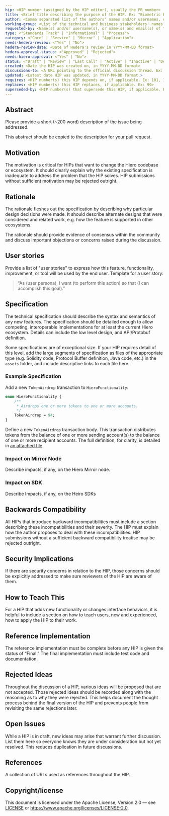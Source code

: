 ```yaml
---
hip: <HIP number (assigned by the HIP editor), usually the PR number>
title: <Brief title describing the purpose of the HIP. Ex: "Biometric Binding Codes">
author: <Comma separated list of the authors' names and/or usernames, or names and emails. Ex: John Doe <@johnDoeGithub1778>, Jane Smith <jane@email.com>>
working-group: <List of the technical and business stakeholders' names and/or usernames, or names and emails. Ex: John Doe <@johnDoeGithub1778>, Jane Smith <jane@email.com>>
requested-by: <Name(s) and/or username(s), or name(s) and email(s) of the individual(s) or project(s) requesting the HIP. Ex: Acme Corp <request@acmecorp.com>>
type: <"Standards Track" | "Informational" | "Process">
category: <"Core" | "Service" | "Mirror" | "Application">
needs-hedera-review: <"Yes" | "No">
hedera-review-date: <Date of Hedera's review in YYYY-MM-DD format>
hedera-approval-status: <"Approved" | "Rejected">
needs-hiero-approval: <"Yes" | "No">
status: <"Draft" | "Review" | "Last Call" | "Active" | "Inactive" | "Deferred" | "Rejected" | "Withdrawn" | "Accepted" | "Final" | "Replaced">
created: <Date the HIP was created on, in YYYY-MM-DD format>
discussions-to: <A URL pointing to the official discussion thread. Ex: https://github.com/hiero-ledger/hiero-improvement-proposals/discussions/000>
updated: <Latest date HIP was updated, in YYYY-MM-DD format.>
requires: <HIP number(s) this HIP depends on, if applicable. Ex: 101, 102>
replaces: <HIP number(s) this HIP replaces, if applicable. Ex: 99>
superseded-by: <HIP number(s) that supersede this HIP, if applicable. Ex: 104>
---
```


## Abstract
Please provide a short (~200 word) description of the issue being addressed.

This abstract should be copied to the description for your pull request.

## Motivation
The motivation is critical for HIPs that want to change the Hiero codebase or
ecosystem. It should clearly explain why the existing specification is
inadequate to address the problem that the HIP solves. HIP submissions without
sufficient motivation may be rejected outright.

## Rationale
The rationale fleshes out the specification by describing why particular design
decisions were made. It should describe alternate designs that were considered
and related work, e.g. how the feature is supported in other ecosystems.

The rationale should provide evidence of consensus within the community and
discuss important objections or concerns raised during the discussion.

## User stories
Provide a list of "user stories" to express how this feature, functionality,
improvement, or tool will be used by the end user. Template for a user story:
> “As (user persona), I want (to perform this action) so that (I can accomplish
> this goal).”

## Specification
The technical specification should describe the syntax and semantics of any new
features. The specification should be detailed enough to allow competing,
interoperable implementations for at least the current Hiero ecosystem. Details can include the low level design, and API/Protobuf definition. 

Some specifications are of exceptional size. If your HIP requires detail of
this level, add the large segments of specification as files of the appropriate
type (e.g. Solidity code, Protocol Buffer definition, Java code, etc.) in the
`assets` folder, and include descriptive links to each file here.

### Example Specification
Add a new `TokenAirdrop` transaction to `HieroFunctionality`:

```protobuf
enum HieroFunctionality {
    /**
     * Airdrops one or more tokens to one or more accounts.
     */
    TokenAirdrop = 94;
}
```

Define a new `TokenAirdrop` transaction body. This transaction distributes
tokens from the balance of one or more sending account(s) to the balance of
one or more recipient accounts. The full definition, for clarity, is detailed
in [an attached file](assets/hip-0000-template/sample.proto).

### Impact on Mirror Node
Describe impacts, if any, on the Hiero Mirror node.

### Impact on SDK
Describe Impacts, if any, on the Heiro SDKs

## Backwards Compatibility
All HIPs that introduce backward incompatibilities must include a section
describing these incompatibilities and their severity. The HIP must explain how
the author proposes to deal with these incompatibilities. HIP submissions
without a sufficient backward compatibility treatise may be rejected outright.

## Security Implications
If there are security concerns in relation to the HIP, those concerns should be
explicitly addressed to make sure reviewers of the HIP are aware of them.

## How to Teach This
For a HIP that adds new functionality or changes interface behaviors, it is
helpful to include a section on how to teach users, new and experienced, how to
apply the HIP to their work.

## Reference Implementation
The reference implementation must be complete before any HIP is given the status
of “Final.” The final implementation must include test code and documentation.

## Rejected Ideas
Throughout the discussion of a HIP, various ideas will be proposed that are not
accepted. Those rejected ideas should be recorded along with the reasoning as to
why they were rejected. This helps document the thought process behind the final
version of the HIP and prevents people from revisiting the same rejections later.

## Open Issues
While a HIP is in draft, new ideas may arise that warrant further discussion.
List them here so everyone knows they are under consideration but not yet
resolved. This reduces duplication in future discussions.

## References
A collection of URLs used as references throughout the HIP.

## Copyright/license
This document is licensed under the Apache License, Version 2.0 —
see [LICENSE](../LICENSE) or <https://www.apache.org/licenses/LICENSE-2.0>.
